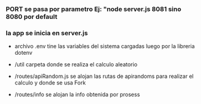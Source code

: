 
### PORT se pasa por parametro Ej: "node server.js 8081 sino 8080 por default
### la app se inicia en server.js 

* archivo .env tine las variables del sistema cargadas luego por la libreria dotenv

* /util carpeta donde se realiza el calculo aleatorio 

* /routes/apiRandom.js se alojan las rutas de apirandoms para realizar el calculo y donde se usa Fork

* /routes/info se alojan la info obtenida por prosess



